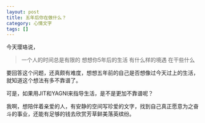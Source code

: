 ```yaml
---
layout: post
title: 五年后你在做什么？
category: 心情文字
tags: []
---
```


今天璎珞说，

>一个人的时间总是有限的 想想你5年后的生活 有什么样的境遇 在干些什么

要回答这个问题，还真颇有难度，想想五年前的自己是否想像过今天过上的生活，就知道这个想法有多不靠谱了。

可是，如果用JIT和YAGNI来指导生活，是不是更加不靠谱呢？

我啊，想陪伴着亲爱的人，有安静的空间写珍爱的文字，找到自己真正愿意为之奋斗的事业，还能有足够的钱去欣赏芳草鲜美落英缤纷。